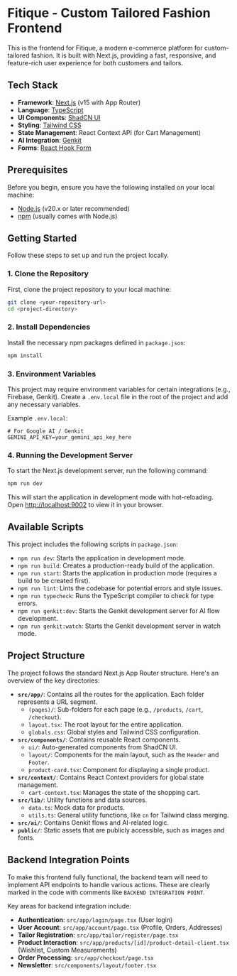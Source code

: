 # Fitique - Custom Tailored Fashion Frontend

This is the frontend for Fitique, a modern e-commerce platform for custom-tailored fashion. It is built with Next.js, providing a fast, responsive, and feature-rich user experience for both customers and tailors.

## Tech Stack

- **Framework**: [Next.js](https://nextjs.org/) (v15 with App Router)
- **Language**: [TypeScript](https://www.typescriptlang.org/)
- **UI Components**: [ShadCN UI](https://ui.shadcn.com/)
- **Styling**: [Tailwind CSS](https://tailwindcss.com/)
- **State Management**: React Context API (for Cart Management)
- **AI Integration**: [Genkit](https://firebase.google.com/docs/genkit)
- **Forms**: [React Hook Form](https://react-hook-form.com/)

## Prerequisites

Before you begin, ensure you have the following installed on your local machine:
- [Node.js](https://nodejs.org/) (v20.x or later recommended)
- [npm](https://www.npmjs.com/) (usually comes with Node.js)

## Getting Started

Follow these steps to set up and run the project locally.

### 1. Clone the Repository

First, clone the project repository to your local machine:
```bash
git clone <your-repository-url>
cd <project-directory>
```

### 2. Install Dependencies

Install the necessary npm packages defined in `package.json`:
```bash
npm install
```

### 3. Environment Variables

This project may require environment variables for certain integrations (e.g., Firebase, Genkit). Create a `.env.local` file in the root of the project and add any necessary variables.

Example `.env.local`:
```
# For Google AI / Genkit
GEMINI_API_KEY=your_gemini_api_key_here
```

### 4. Running the Development Server

To start the Next.js development server, run the following command:
```bash
npm run dev
```
This will start the application in development mode with hot-reloading. Open [http://localhost:9002](http://localhost:9002) to view it in your browser.

## Available Scripts

This project includes the following scripts in `package.json`:

- `npm run dev`: Starts the application in development mode.
- `npm run build`: Creates a production-ready build of the application.
- `npm run start`: Starts the application in production mode (requires a build to be created first).
- `npm run lint`: Lints the codebase for potential errors and style issues.
- `npm run typecheck`: Runs the TypeScript compiler to check for type errors.
- `npm run genkit:dev`: Starts the Genkit development server for AI flow development.
- `npm run genkit:watch`: Starts the Genkit development server in watch mode.

## Project Structure

The project follows the standard Next.js App Router structure. Here's an overview of the key directories:

- **`src/app/`**: Contains all the routes for the application. Each folder represents a URL segment.
  - `(pages)/`: Sub-folders for each page (e.g., `/products`, `/cart`, `/checkout`).
  - `layout.tsx`: The root layout for the entire application.
  - `globals.css`: Global styles and Tailwind CSS configuration.
- **`src/components/`**: Contains reusable React components.
  - `ui/`: Auto-generated components from ShadCN UI.
  - `layout/`: Components for the main layout, such as the `Header` and `Footer`.
  - `product-card.tsx`: Component for displaying a single product.
- **`src/context/`**: Contains React Context providers for global state management.
  - `cart-context.tsx`: Manages the state of the shopping cart.
- **`src/lib/`**: Utility functions and data sources.
  - `data.ts`: Mock data for products.
  - `utils.ts`: General utility functions, like `cn` for Tailwind class merging.
- **`src/ai/`**: Contains Genkit flows and AI-related logic.
- **`public/`**: Static assets that are publicly accessible, such as images and fonts.

## Backend Integration Points

To make this frontend fully functional, the backend team will need to implement API endpoints to handle various actions. These are clearly marked in the code with comments like `BACKEND INTEGRATION POINT`.

Key areas for backend integration include:
- **Authentication**: `src/app/login/page.tsx` (User login)
- **User Account**: `src/app/account/page.tsx` (Profile, Orders, Addresses)
- **Tailor Registration**: `src/app/tailor/register/page.tsx`
- **Product Interaction**: `src/app/products/[id]/product-detail-client.tsx` (Wishlist, Custom Measurements)
- **Order Processing**: `src/app/checkout/page.tsx`
- **Newsletter**: `src/components/layout/footer.tsx`
